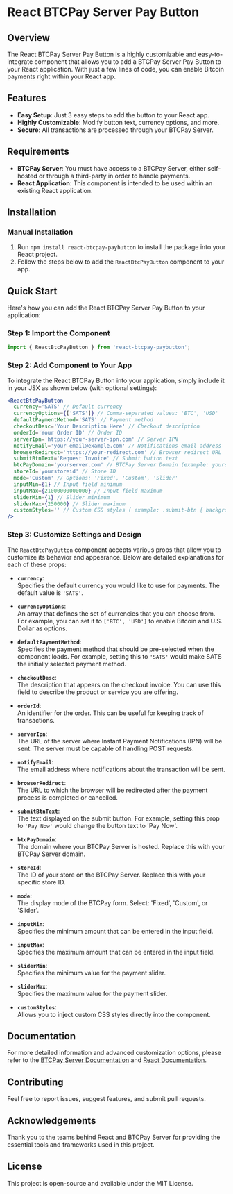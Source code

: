 # React BTCPay Server Pay Button

## Overview

The React BTCPay Server Pay Button is a highly customizable and easy-to-integrate component that allows you to add a BTCPay Server Pay Button to your React application. With just a few lines of code, you can enable Bitcoin payments right within your React app.

## Features

- **Easy Setup**: Just 3 easy steps to add the button to your React app.
- **Highly Customizable**: Modify button text, currency options, and more.
- **Secure**: All transactions are processed through your BTCPay Server.

## Requirements

- **BTCPay Server**: You must have access to a BTCPay Server, either self-hosted or through a third-party in order to handle payments.
- **React Application**: This component is intended to be used within an existing React application.

## Installation

### Manual Installation

1. Run `npm install react-btcpay-paybutton` to install the package into your React project.
2. Follow the steps below to add the `ReactBtcPayButton` component to your app.

## Quick Start

Here's how you can add the React BTCPay Server Pay Button to your application:

### Step 1: Import the Component

```jsx
import { ReactBtcPayButton } from 'react-btcpay-paybutton';
```

### Step 2: Add Component to Your App

To integrate the React BTCPay Button into your application, simply include it in your JSX as shown below (with optional settings):

```jsx
<ReactBtcPayButton
  currency='SATS' // Default currency
  currencyOptions={['SATS']} // Comma-separated values: 'BTC', 'USD'
  defaultPaymentMethod='SATS' // Payment method
  checkoutDesc='Your Description Here' // Checkout description
  orderId='Your Order ID' // Order ID
  serverIpn='https://your-server-ipn.com' // Server IPN
  notifyEmail='your-email@example.com' // Notifications email address
  browserRedirect='https://your-redirect.com' // Browser redirect URL
  submitBtnText='Request Invoice' // Submit button text
  btcPayDomain='yourserver.com' // BTCPay Server Domain (example: yourserver.com)
  storeId='yourstoreid' // Store ID
  mode='Custom' // Options: 'Fixed', 'Custom', 'Slider'
  inputMin={1} // Input field minimum
  inputMax={21000000000000} // Input field maximum
  sliderMin={1} // Slider minimum
  sliderMax={250000} // Slider maximum
  customStyles='' // Custom CSS styles ( example: .submit-btn { background-color: red; } )
/>
```

### Step 3: Customize Settings and Design

The `ReactBtcPayButton` component accepts various props that allow you to customize its behavior and appearance. Below are detailed explanations for each of these props:

- **`currency`**:  
  Specifies the default currency you would like to use for payments. The default value is `'SATS'`.

- **`currencyOptions`**:  
  An array that defines the set of currencies that you can choose from. For example, you can set it to `['BTC', 'USD']` to enable Bitcoin and U.S. Dollar as options.

- **`defaultPaymentMethod`**:  
  Specifies the payment method that should be pre-selected when the component loads. For example, setting this to `'SATS'` would make SATS the initially selected payment method.

- **`checkoutDesc`**:  
  The description that appears on the checkout invoice. You can use this field to describe the product or service you are offering.

- **`orderId`**:  
  An identifier for the order. This can be useful for keeping track of transactions.

- **`serverIpn`**:  
  The URL of the server where Instant Payment Notifications (IPN) will be sent. The server must be capable of handling POST requests.

- **`notifyEmail`**:  
  The email address where notifications about the transaction will be sent.

- **`browserRedirect`**:  
  The URL to which the browser will be redirected after the payment process is completed or cancelled.

- **`submitBtnText`**:  
  The text displayed on the submit button. For example, setting this prop to `'Pay Now'` would change the button text to 'Pay Now'.

- **`btcPayDomain`**:  
  The domain where your BTCPay Server is hosted. Replace this with your BTCPay Server domain.

- **`storeId`**:  
  The ID of your store on the BTCPay Server. Replace this with your specific store ID.

- **`mode`**:  
  The display mode of the BTCPay form. Select: 'Fixed', 'Custom', or 'Slider'.

- **`inputMin`**:  
  Specifies the minimum amount that can be entered in the input field.

- **`inputMax`**:  
  Specifies the maximum amount that can be entered in the input field.

- **`sliderMin`**:  
  Specifies the minimum value for the payment slider.

- **`sliderMax`**:  
  Specifies the maximum value for the payment slider.

- **`customStyles`**:  
  Allows you to inject custom CSS styles directly into the component.

## Documentation

For more detailed information and advanced customization options, please refer to the [BTCPay Server Documentation](https://docs.btcpayserver.org/) and [React Documentation](https://legacy.reactjs.org/docs/getting-started.html).

## Contributing

Feel free to report issues, suggest features, and submit pull requests.

## Acknowledgements

Thank you to the teams behind React and BTCPay Server for providing the essential tools and frameworks used in this project.

## License

This project is open-source and available under the MIT License.